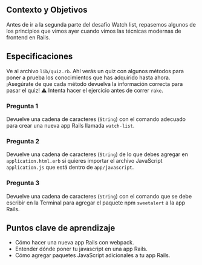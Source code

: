 ## Contexto y Objetivos

Antes de ir a la segunda parte del desafío Watch list, repasemos algunos de los principios que vimos ayer cuando vimos las técnicas modernas de frontend en Rails.

## Especificaciones

Ve al archivo `lib/quiz.rb`. Ahí verás un quiz con algunos métodos para poner a prueba los conocimientos que has adquirido hasta ahora.¡Asegúrate de que cada método devuelva la información correcta para pasar el quiz!
⚠️ Intenta hacer el ejercicio antes de correr `rake`.

### Pregunta 1

Devuelve una cadena de caracteres (`String`) con el comando adecuado para crear una nueva app Rails llamada `watch-list`.

### Pregunta 2

Devuelve una cadena de caracteres (`String`) de lo que debes agregar en `application.html.erb` si quieres importar el archivo JavaScript `application.js` que está dentro de `app/javascript`.

### Pregunta 3

Devuelve una cadena de caracteres (`String`) con el comando que se debe escribir en la Terminal para agregar el paquete npm `sweetalert` a la app Rails.

## Puntos clave de aprendizaje

- Cómo hacer una nueva app Rails con webpack.
- Entender dónde poner tu javascript en una app Rails.
- Cómo agregar paquetes JavaScript adicionales a tu app Rails.
